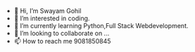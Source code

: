 - 👋 Hi, I’m Swayam Gohil
- 👀 I’m interested in coding.
- 🌱 I’m currently learning Python,Full Stack Webdevelopment.
- 💞️ I’m looking to collaborate on ...
- 📫 How to reach me 9081850845

<!---
SwayamGohil1345/SwayamGohil1345 is a ✨ special ✨ repository because its `README.md` (this file) appears on your GitHub profile.
You can click the Preview link to take a look at your changes.
--->

